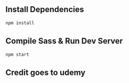## Install Dependencies

```bash
npm install 
```

## Compile Sass & Run Dev Server

```bash
npm start
```
## Credit goes to udemy 
